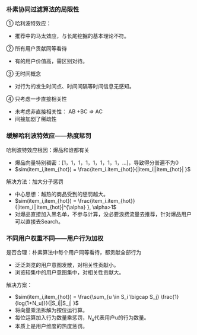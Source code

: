 ### 朴素协同过滤算法的局限性

① 哈利波特效应：

- 推荐中的马太效应，与长尾挖掘的基本理论不符。

② 所有用户贡献同等看待

- 有的用户价值高，需区别对待。

③ 无时间概念

- 对行为的发生时间点、时间间隔等时间信息无感知。

④ 只考虑一步直接相关性

- 未考虑非直接相关性： AB +BC => AC
- 间接加剧了稀疏性



### 缓解哈利波特效应——热度惩罚

哈利波特效应根因：爆品和谁都有关

- 爆品向量特别稠密：[1，1，1，1，1，1，1，1，...]，导致得分普遍不为0
- $sim(item_i,item_{hot}) = \frac{item_i.item_{hot}}{|item_i||item_{hot}| }$

解决方法：加大分子惩罚

- 中心思想：越热的商品受到的惩罚越大。
- $sim(item_i,item_{hot}) = \frac{item_i.item_{hot}}{|item_i||item_{hot}|^{\alpha} }, \alpha>1$
- 对爆品直接加入黑名单，不参与计算，没必要浪费流量去推荐，针对爆品用户可以直接去Search。



### 不同用户权重不同——用户行为加权

是否合理：朴素算法中每个用户同等看待，都贡献全部行为

- 泛泛浏览的用户意图发散，对相关性贡献小。
- 浏览较集中的用户意图集中，对相关性贡献大。

解决方案：

- $sim(item_i,item_{hot}) = \frac{\sum_{u \in S_i \bigcap S_j} \frac{1}{log(1+N_u)}}{|S_i||S_j| }$
- 将向量乘法拆解为按位运行算。
- 每位运算加入行为数量乘惩罚，$N_u​$代表用户u的行为数量。
- 本质上是用户维度的热度惩罚。







































